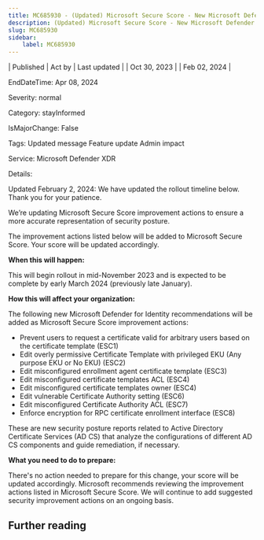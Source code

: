```yaml
---
title: MC685930 - (Updated) Microsoft Secure Score - New Microsoft Defender for Identity recommendations
description: (Updated) Microsoft Secure Score - New Microsoft Defender for Identity recommendations
slug: MC685930
sidebar:
    label: MC685930
---
```



| Published | Act by | Last updated |
| Oct 30, 2023 |  | Feb 02, 2024 |

EndDateTime: Apr 08, 2024

Severity: normal

Category: stayInformed

IsMajorChange: False

Tags: Updated message Feature update Admin impact

Service: Microsoft Defender XDR

Details: 

<p>Updated February 2, 2024: We have updated the rollout timeline below. Thank you for your patience.&nbsp;</p><p>We’re updating Microsoft Secure Score improvement actions to ensure a more accurate representation of security posture.</p><p>The improvement actions listed below will be added to Microsoft Secure Score. Your score will be updated accordingly.</p><p><b>When this will happen:</b></p><p>This will begin rollout in mid-November 2023 and is expected to be complete by early March 2024 (previously late January).</p><p><b>How this will affect your organization:</b></p><p>The following new Microsoft Defender for Identity recommendations will be added as Microsoft Secure Score improvement actions:
</p><ul><li>Prevent users to request a certificate valid for arbitrary users based on the certificate template (ESC1)</li><li>Edit overly permissive Certificate Template with privileged EKU (Any purpose EKU or No EKU) (ESC2)</li><li>Edit misconfigured enrollment agent certificate template (ESC3)
</li><li>Edit misconfigured certificate templates ACL (ESC4)</li><li>Edit misconfigured certificate templates owner (ESC4)<br></li><li>Edit vulnerable Certificate Authority setting (ESC6)
</li><li>Edit misconfigured Certificate Authority ACL (ESC7)
</li><li>Enforce encryption for RPC certificate enrollment interface (ESC8)</li></ul><p>These are new security posture reports related to Active Directory Certificate Services (AD CS) that analyze the configurations of different AD CS components and guide remediation, if necessary.</p><p><b>What you need to do to prepare:</b></p><p>There's no action needed to prepare for this change, your score will be updated accordingly. Microsoft recommends reviewing the improvement actions listed in Microsoft Secure Score. We will continue to add suggested security improvement actions on an ongoing basis.</p>

## Further reading
